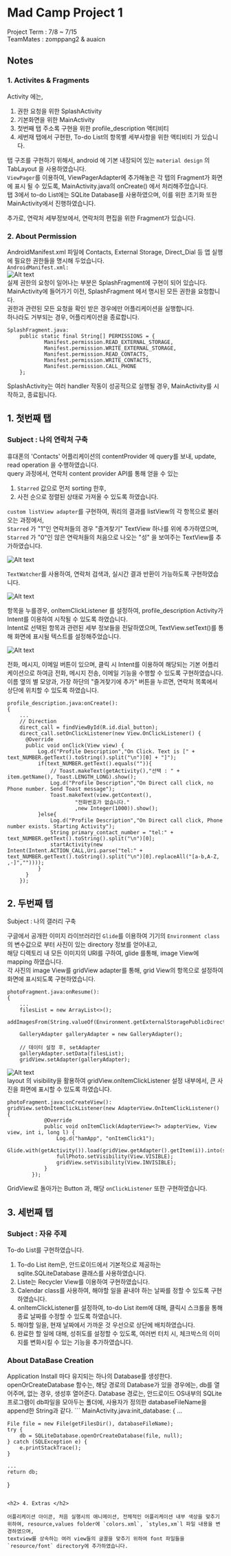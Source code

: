<h1> Mad Camp Project 1</h1>  

Project Term : 7/8 ~ 7/15   
TeamMates : zomppang2 & auaicn   
<!-- @mentions auaicn   -->

<h2> Notes </h2>  
<h3> 1. Activites & Fragments  </h3>
  
Activity 에는,  
1. 권한 요청을 위한 SplashActivity
2. 기본화면을 위한 MainActivity
3. 첫번째 탭 주소록 구현을 위한 profile_description 액티비티
4. 세번재 탭에서 구현한, To-do List의 항목별 세부사항을 위한 액티비티
가 있습니다.
  
탭 구조를 구현하기 위해서, android 에 기본 내장되어 있는 `material design` 의 TabLayout 을 사용하였습니다.  
`ViewPager`를 이용하여, ViewPagerAdapter에 추가해놓은 각 탭의 Fragment가 화면에 표시 될 수 있도록, MainActivity.java의 onCreate() 에서 처리해주었습니다.  
탭 3에서 to-do List에는 SQLite Database를 사용하였으며, 이를 위한 초기화 또한 MainActivity에서 진행하였습니다.  
  
추가로, 연락처 세부정보에서, 연락처의 편집을 위한 Fragment가 있습니다.  
  
<h3> 2. About Permission  </h3> 
  
AndroidManifest.xml 파일에  Contacts, External Storage, Direct_Dial 등 앱 실행에 필요한 권한들을 명시해 두었습니다.  
`AndroidManifest.xml:`  
![Alt text](https://github.com/auaicn/common_assignment/blob/master/images/permission.png)  
실제 권한의 요청이 일어나는 부분은 SplashFragment에 구현이 되어 있습니다.   
MainActivity에 들어가기 이전, SplashFragment 에서 명시된 모든 권한을 요청합니다.  
권한과 관련된 모든 요청을 확인 받은 경우에만 어플리케이션을 실행합니다.  
하나라도 거부되는 경우, 어플리케이션을 종료합니다.  

```
SplashFragment.java:  
    public static final String[] PERMISSIONS = {
            Manifest.permission.READ_EXTERNAL_STORAGE,
            Manifest.permission.WRITE_EXTERNAL_STORAGE,
            Manifest.permission.READ_CONTACTS,
            Manifest.permission.WRITE_CONTACTS,
            Manifest.permission.CALL_PHONE
    };
```

<!-- ![Alt text](https://github.com/auaicn/common_assignment/blob/master/images/permission_array.png)  -->
SplashActivity는 여러 handler 작동이 성공적으로 실행될 경우, MainActivity를 시작하고, 종료됩니다.  
        
<h2> 1. 첫번째 탭 </h2>  

<h3> Subject : 나의 연락처 구축 </h3>

휴대폰의 'Contacts' 어플리케이션의 contentProvider 에 query를 보내, update, read operation 을 수행하였습니다.  
query 과정에서, 연락처 content provider API를 통해 얻을 수 있는
1. `Starred` 값으로 먼저 sorting 한후, 
2. 사전 순으로 정렬된 상태로 가져올 수 있도록 하였습니다.  
  
`custom listView adapter`를 구현하여, 쿼리의 결과를 listView의 각 항목으로 불러오는 과정에서,  
`Starred` 가 "1"인 연락처들의 경우 "즐겨찾기" TextView 하나를 위에 추가하였으며,  
`Starred` 가 "0"인 않은 연락처들의 처음으로 나오는 "성" 을 보여주는 TextView를 추가하였습니다.  
  
![Alt text](https://github.com/auaicn/common_assignment/blob/master/images/additional_view.png)  

`TextWatcher`를 사용하여, 연락처 검색과, 실시간 결과 반환이 가능하도록 구현하였습니다.   
  
![Alt text](https://github.com/auaicn/common_assignment/blob/master/images/search_example.png)  

항목을 누를경우, onItemClickListener 를 설정하여, profile_description Activity가 Intent를 이용하여 시작될 수 있도록 하였습니다.  
Intent로 선택된 항목과 관련된 세부 정보들을 전달하였으며, TextView.setText()를 통해 화면에 표시될 텍스트를 설정해주었습니다.   
  
![Alt text](https://github.com/auaicn/common_assignment/blob/master/images/profile_description.png)  

전화, 메시지, 이메일 버튼이 있으며, 클릭 시 Intent를 이용하여 해당되는 기본 어플리케이션으로 하여금 전화, 메시지 전송, 이메일 기능을 수행할 수 있도록 구현하였습니다.  
이름 옆의 별 모양과, 가장 하단의 "즐겨찾기에 추가" 버튼을 누르면, 연락처 목록에서 상단에 위치할 수 있도록 하였습니다.  

```
profile_description.java:onCreate():
{
    ...
    // Direction
    direct_call = findViewById(R.id.dial_button);
    direct_call.setOnClickListener(new View.OnClickListener() {
      @Override
      public void onClick(View view) {
          Log.d("Profile Description","On Click. Text is [" + text_NUMBER.getText().toString().split("\n")[0] + "]");
          if(text_NUMBER.getText().equals("")){
              // Toast.makeText(getActivity(),"선택 : " + item.getName(), Toast.LENGTH_LONG).show();
              Log.d("Profile Description","On Direct call click, no Phone number. Send Toast message");
              Toast.makeText(view.getContext(),
                      "전화번호가 없습니다."
                      ,new Integer(1000)).show();
          }else{
              Log.d("Profile Description","On Direct call click, Phone number exists. Starting Activity");
              String primary_contact_number = "tel:" + text_NUMBER.getText().toString().split("\n")[0];
              startActivity(new Intent(Intent.ACTION_CALL,Uri.parse("tel:" + text_NUMBER.getText().toString().split("\n")[0].replaceAll("[a-b,A-Z, ,-]",""))));
          }
      }
    });
```

<h2> 2. 두번째 탭 </h2>

Subject : 나의 갤러리 구축

구글에서 공개한 이미지 라이브러리인 `Glide`를 이용하여 기기의 `Environment class`의 변수값으로 부터 사진이 있는 directory 정보를 얻어내고,  
해당 디렉토리 내 모든 이미지의 URI를 구하여, glide 를통해, image View에 mapping 하였습니다.  
각 사진의 image View를 gridView adapter를 통해, grid View의 항목으로 설정하여 화면에 표시되도록 구현하였습니다.  

```
photoFragment.java:onResume():  
{
    ...
    filesList = new ArrayList<>();
    addImagesFrom(String.valueOf(Environment.getExternalStoragePublicDirectory(Environment.DIRECTORY_PICTURES)));

    GalleryAdapter galleryAdapter = new GalleryAdapter();

    // 데이터 설정 후, setAdapter
    galleryAdapter.setData(filesList);
    gridView.setAdapter(galleryAdapter);
```
        
![Alt text](https://github.com/auaicn/common_assignment/blob/master/images/gallery_example.png)  
layout 의 visibility을 활용하여 gridView.onItemClickListener 설정 내부에서, 큰 사진을 화면에 표시할 수 있도록 하였습니다.  

```
photoFragment.java:onCreateView():  
gridView.setOnItemClickListener(new AdapterView.OnItemClickListener() {
            @Override
            public void onItemClick(AdapterView<?> adapterView, View view, int i, long l) {
                Log.d("hamApp", "onItemClick1");
                Glide.with(getActivity()).load(gridView.getAdapter().getItem(i)).into(selectedView);
                fullPhoto.setVisibility(View.VISIBLE);
                gridView.setVisibility(View.INVISIBLE);
            }
        });
```
  
GridView로 돌아가는 Button 과, 해당 `onClickListener` 또한 구현하였습니다.  

<h2> 3. 세번째 탭 </h2>

<h3> Subject : 자유 주제 </h3>  

To-do List를 구현하였습니다.  
1. To-do List item은, 안드로이드에서 기본적으로 제공하는 sqlite.SQLiteDatabase 클래스를 사용하였습니다.  
2. Liste는 Recycler View를 이용하여 구현하였습니다.  
3. Calendar class를 사용하여, 해야할 일을 끝내야 하는 날짜를 정할 수 있도록 구현하였습니다.  
4. onItemClickListener를 설정하여, to-do List item에 대해, 클릭시 스크롤을 통해 종료 날짜를 수정할 수 있도록 하였습니다.  
5. 해야할 일을, 현재 날짜에서 가까운 것 우선으로 상단에 배치하였습니다.  
6. 완료한 할 일에 대해, 성취도를 설정할 수 있도록, 여러번 터치 시, 체크박스의 이미지를 변화시킬 수 있는 기능을 추가하였습니다.  

<h3>About DataBase Creation </h3>  
Application Install 마다 유지되는 하나의 Database를 생성한다.  
openOrCreateDatabase 함수는, 해당 경로의 Database가 있을 경우에는, db를 열어주며, 없는 경우, 생성후 열어준다.  
Database 경로는, 안드로이드 OS내부의 SQLite 프로그램이 db파일을 모아두는 폴더에, 사용자가 정의한 databaseFileName을 append한  
String과 같다.  
```
MainActivity.java:init_database:
{    
    ...

    File file = new File(getFilesDir(), databaseFileName);
    try {
        db = SQLiteDatabase.openOrCreateDatabase(file, null);
    } catch (SQLException e) {
        e.printStackTrace();
    }
    
    ...
    return db;
}
```

<h2> 4. Extras </h2>
  
어플리케이션 아이콘, 처음 실행시의 애니메이션, 전체적인 어플리케이션 내부 색상을 맞추기 위하여, resource,values folder에 `colors.xml`, `styles,xm`l 파일 내용을 변경하였으며,  
textview를 상속하는 여러 view들의 글꼴을 맞추기 위하여 font 파일들을 `resource/font` directory에 추가하였습니다.  
